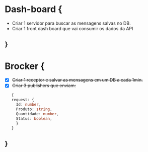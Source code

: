 # Dash-board {
  - Criar 1 servidor para buscar as mensagens salvas no DB.
  - Criar 1 front dash board que vai consumir os dados da API
## }

# Brocker {
  - [x] ~~Criar 1 receptor e salvar as mensagens em um DB a cada 1min.~~
  - [x] ~~Criar 3 publishers que enviam:~~ 
   ```ts 
      {
      request: {
        Id: number, 
        Produto: string,
        Quantidade: number,
        Status: boolean,
        }
      }
   ```
## }